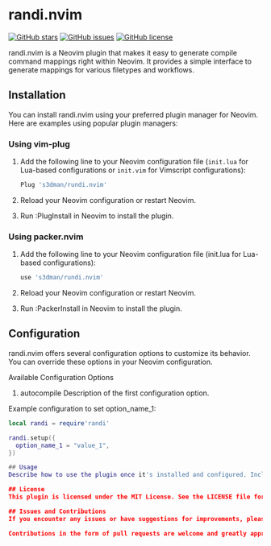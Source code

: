 # randi.nvim

[![GitHub stars](https://img.shields.io/github/stars/s3dman/rundi.nvim)](https://github.com/s3dman/rundi.nvim/stargazers)
[![GitHub issues](https://img.shields.io/github/issues/s3dman/rundi.nvim)](https://github.com/s3dman/rundi.nvim/issues)
[![GitHub license](https://img.shields.io/github/license/s3dman/rundi.nvim)](https://github.com/s3dman/rundi.nvim/blob/main/LICENSE)

randi.nvim is a Neovim plugin that makes it easy to generate compile command mappings right within Neovim. It provides a simple interface to generate mappings for various filetypes and workflows.

## Installation

You can install randi.nvim using your preferred plugin manager for Neovim. Here are examples using popular plugin managers:

### Using vim-plug

1. Add the following line to your Neovim configuration file (`init.lua` for Lua-based configurations or `init.vim` for Vimscript configurations):

   ```lua
   Plug 's3dman/rundi.nvim'
   
2. Reload your Neovim configuration or restart Neovim.
3. Run :PlugInstall in Neovim to install the plugin.


### Using packer.nvim
1. Add the following line to your Neovim configuration file (init.lua for Lua-based configurations):

	```lua
	use 's3dman/rundi.nvim'
2. Reload your Neovim configuration or restart Neovim.
3. Run :PackerInstall in Neovim to install the plugin.

## Configuration
randi.nvim offers several configuration options to customize its behavior. You can override these options in your Neovim configuration.

Available Configuration Options
1. autocompile
Description of the first configuration option.

Example configuration to set option_name_1:
```lua
local randi = require'randi'

randi.setup({
  option_name_1 = "value_1",
})

## Usage
Describe how to use the plugin once it's installed and configured. Include code examples or usage scenarios to help users get started.

## License
This plugin is licensed under the MIT License. See the LICENSE file for details.

## Issues and Contributions
If you encounter any issues or have suggestions for improvements, please open an issue on the GitHub repository.

Contributions in the form of pull requests are welcome and greatly appreciated.
